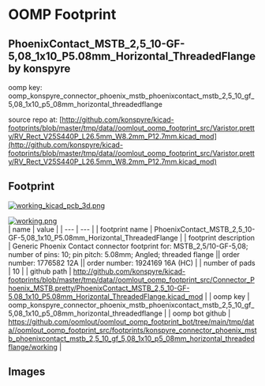 # OOMP Footprint  
## PhoenixContact_MSTB_2,5_10-GF-5,08_1x10_P5.08mm_Horizontal_ThreadedFlange  by konspyre  
  
oomp key: oomp_konspyre_connector_phoenix_mstb_phoenixcontact_mstb_2,5_10_gf_5,08_1x10_p5_08mm_horizontal_threadedflange  
  
source repo at: [http://github.com/konspyre/kicad-footprints/blob/master/tmp/data//oomlout_oomp_footprint_src/Varistor.pretty/RV_Rect_V25S440P_L26.5mm_W8.2mm_P12.7mm.kicad_mod](http://github.com/konspyre/kicad-footprints/blob/master/tmp/data//oomlout_oomp_footprint_src/Varistor.pretty/RV_Rect_V25S440P_L26.5mm_W8.2mm_P12.7mm.kicad_mod)  
## Footprint  
  
[![working_kicad_pcb_3d.png](working_kicad_pcb_3d_600.png)](working_kicad_pcb_3d.png)  
  
[![working.png](working_600.png)](working.png)  
| name | value | 
| --- | --- | 
| footprint name | PhoenixContact_MSTB_2,5_10-GF-5,08_1x10_P5.08mm_Horizontal_ThreadedFlange | 
| footprint description | Generic Phoenix Contact connector footprint for: MSTB_2,5/10-GF-5,08; number of pins: 10; pin pitch: 5.08mm; Angled; threaded flange || order number: 1776582 12A || order number: 1924169 16A (HC) | 
| number of pads | 10 | 
| github path | http://github.com/konspyre/kicad-footprints/blob/master/tmp/data//oomlout_oomp_footprint_src/Connector_Phoenix_MSTB.pretty/PhoenixContact_MSTB_2,5_10-GF-5,08_1x10_P5.08mm_Horizontal_ThreadedFlange.kicad_mod | 
| oomp key | oomp_konspyre_connector_phoenix_mstb_phoenixcontact_mstb_2,5_10_gf_5,08_1x10_p5_08mm_horizontal_threadedflange | 
| oomp bot github | https://github.com/oomlout/oomlout_oomp_footprint_bot/tree/main/tmp/data//oomlout_oomp_footprint_src/footprints/konspyre_connector_phoenix_mstb_phoenixcontact_mstb_2,5_10_gf_5,08_1x10_p5_08mm_horizontal_threadedflange/working | 
## Images  
